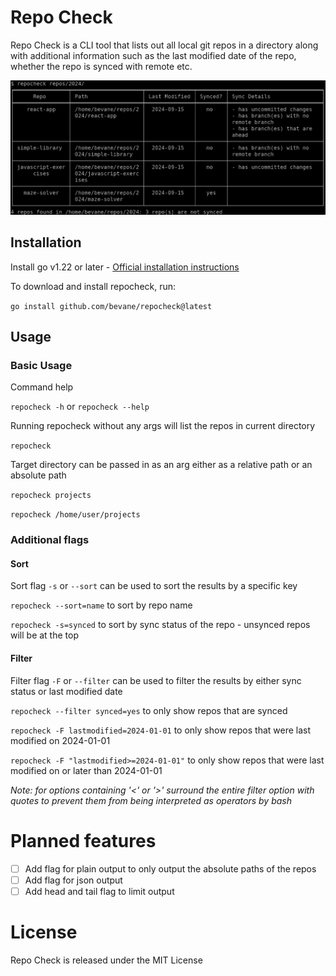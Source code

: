 # Repo Check

Repo Check is a CLI tool that lists out all local git repos in a directory along with
additional information such as the last modified date of the repo, whether the
repo is synced with remote etc.

![repocheck cli output](docs/demo.png)

## Installation

Install go v1.22 or later - [Official installation instructions](https://go.dev/doc/install)

To download and install repocheck, run:

`go install github.com/bevane/repocheck@latest`

## Usage

### Basic Usage

Command help

`repocheck -h` or `repocheck --help`

Running repocheck without any args will list the repos in current directory

`repocheck`

Target directory can be passed in as an arg either as a relative path or an absolute path

`repocheck projects`

`repocheck /home/user/projects`

### Additional flags

#### Sort
Sort flag `-s` or `--sort` can be used to sort the results by a specific key

`repocheck --sort=name` to sort by repo name

`repocheck -s=synced` to sort by sync status of the repo - unsynced repos will be at the top

#### Filter
Filter flag `-F` or `--filter` can be used to filter the results by either
sync status or last modified date

`repocheck --filter synced=yes` to only show repos that are synced

`repocheck -F lastmodified=2024-01-01` to only show repos that were last modified on 2024-01-01


`repocheck -F "lastmodified>=2024-01-01"` to only show repos that were last modified on or later than 2024-01-01

*Note: for options containing '<' or '>' surround the entire filter option with quotes to prevent them from being interpreted as operators by bash*

# Planned features
- [ ] Add flag for plain output to only output the absolute paths of the repos
- [ ] Add flag for json output
- [ ] Add head and tail flag to limit output

# License
Repo Check is released under the MIT License
